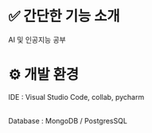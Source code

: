 # ✅ 간단한 기능 소개
AI 및 인공지능 공부

# ⚙️ 개발 환경
IDE : Visual Studio Code, collab, pycharm

<br>
Database : MongoDB / PostgresSQL
